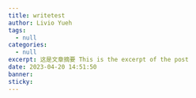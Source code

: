 ```yaml
---
title: writetest
author: Livio Yueh
tags:
  - null
categories:
  - null
excerpt: 这是文章摘要 This is the excerpt of the post
date: 2023-04-20 14:51:50
banner:
sticky:
---
```

